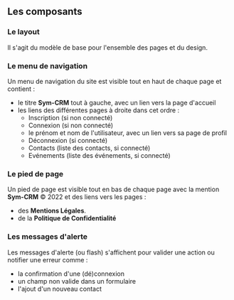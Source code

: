## Les composants

### Le layout

Il s'agit du modèle de base pour l'ensemble des pages et du design.

### Le menu de navigation

Un menu de navigation du site est visible tout en haut de chaque page et contient :
- le titre **Sym-CRM** tout à gauche, avec un lien vers la page d'accueil
- les liens des différentes pages à droite dans cet ordre :
    - Inscription (si non connecté)
    - Connexion (si non connecté)
    - le prénom et nom de l'utilisateur, avec un lien vers sa page de profil
    - Déconnexion (si connecté)
    - Contacts (liste des contacts, si connecté)
    - Evénements (liste des événements, si connecté)

### Le pied de page

Un pied de page est visible tout en bas de chaque page avec la mention **Sym-CRM** &copy; 2022 et des liens vers les pages : 
- des **Mentions Légales**.
- de la **Politique de Confidentialité**

### Les messages d'alerte

Les messages d'alerte (ou flash) s'affichent pour valider une action ou notifier une erreur comme :
- la confirmation d'une (dé)connexion
- un champ non valide dans un formulaire
- l'ajout d'un nouveau contact